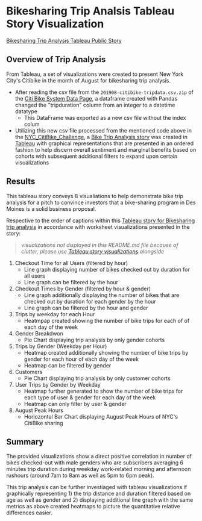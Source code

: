 # Bikesharing Trip Analsis Tableau Story Visualization
[Bikesharing Trip Analysis Tableau Public Story](https://public.tableau.com/app/profile/vincent.zhang3409/viz/BikesharingTripAnalysis/TripAnalysis?publish=yes)

## Overview of Trip Analysis
From Tableau, a set of visualizations were created to present New York City's Citibike in the month of August for bikesharing trip analysis.
- After reading the csv file from the <code>201908-citibike-tripdata.csv.zip</code> of the [Citi Bike System Data Page](https://www.citibikenyc.com/system-data), a dataframe created with Pandas changed the "tripduration" column from an integer to a datetime datatype
   - This DataFrame was exported as a new csv file without the index colum
- Utilizing this new csv file processed from the mentioned code above in the [NYC_CitiBike_Challenge](https://github.com/vzhang90/bikesharing/blob/main/NYC_CitiBike_Challenge.ipynb), a [Bike Trip Analysis story](https://public.tableau.com/app/profile/vincent.zhang3409/viz/BikesharingTripAnalysis/TripAnalysis?publish=yes) was created in [Tableau](https://public.tableau.com/app/profile/vincent.zhang3409/viz/BikesharingTripAnalysis/TripAnalysis?publish=yes) with graphical representations that are presented in an ordered fashion to help discern overall sentiment and marginal benefits based on cohorts with subsequent additional filters to expand upon certain visualizations


## Results
This tableau story conveys 8 visualiations to help demonstrate bike trip analysis for a pitch to convince investors that a bike-sharing program in Des Moines is a solid business proposal.  

  
Respective to the order of captions within this [Tableau story for Bikesharing trip analysis](https://public.tableau.com/app/profile/vincent.zhang3409/viz/BikesharingTripAnalysis/TripAnalysis?publish=yes) in accordance with worksheet visualizations presented in the story:
>*visualizations not displayed in this README.md file because of clutter, please use [Tableau story visualizations](https://public.tableau.com/app/profile/vincent.zhang3409/viz/BikesharingTripAnalysis/TripAnalysis?publish=yes) alongside*

1) Checkout Time for all Users (filtered by hour)
   - Line graph displaying number of bikes checked out by duration for all users
   - Line graph  can be filtered by the hour
2) Checkout Times by Gender (filtered by hour & gender)
   - Line graph additionally displaying the number of bikes that are checked out by duration for each gender by the hour
   - Line graph can be filtered by the hour and gender
3) Trips by weekday for each Hour
   - Heatmpap created showing the number of bike trips for each of of each day of the week
4) Gender Breakdwon
   - Pie Chart displaying trip analysis by only gender cohorts 
6) Trips by Gender (Weekday per Hour)
   - Heatmap created additionally showing the number of bike trips by gender for each hour of each day of the week
   - Heatmap can be filtered by gender
7) Customers
   - Pie Chart displaying trip analysis by only customer cohorts
9) User Trips by Gender by Weekday
   - Heatmap further generated to show the number of bike trips for each type of user & gender for each day of the week
   - Heatmap can only filter by user & gender
10) August Peak Hours
    - Horiozontal Bar Chart displaying August Peak Hours of NYC's CitiBike sharing
  
## Summary
The provided visualizations show a direct positive correlation in number of bikes checked-out with male genders who are subscribers averaging 6 minutes trip duration during weekday work-related morning and afternoon rushours (around 7am to 8am as well as 5pm to 6pm peak).

This trip analysis can be further investiaged with tableau visualizations if graphically representing 1) the trip distance and duration filtered based on age as well as gender and 2) displaying additional line graph with the same metrics as above created heatmaps to picture the quantitative relative differences easier.
